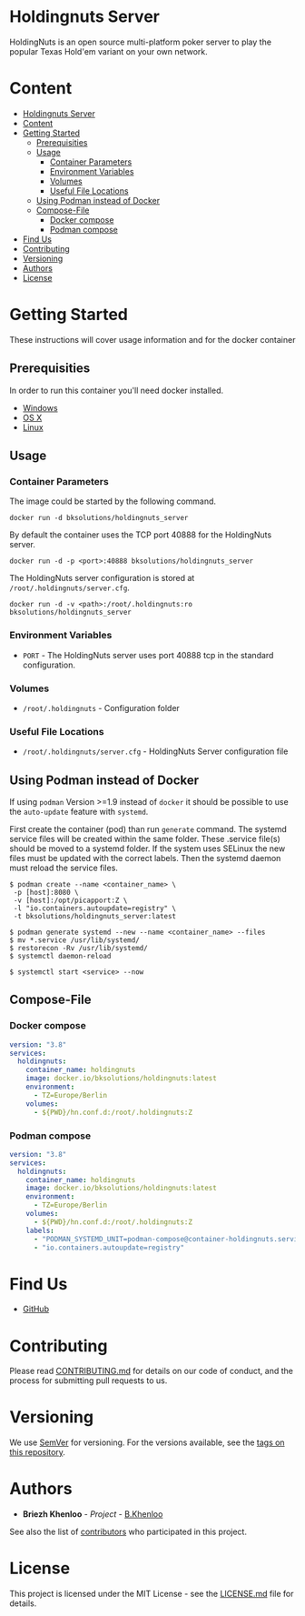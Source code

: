 # Holdingnuts Server <!-- onit in toc -->

HoldingNuts is an open source multi-platform poker server to play the popular Texas Hold'em variant on your own network.

# Content <!-- onit in toc -->

- [Holdingnuts Server ](#holdingnuts-server-)
- [Content ](#content-)
- [Getting Started](#getting-started)
  - [Prerequisities](#prerequisities)
  - [Usage](#usage)
    - [Container Parameters](#container-parameters)
    - [Environment Variables](#environment-variables)
    - [Volumes](#volumes)
    - [Useful File Locations](#useful-file-locations)
  - [Using Podman instead of Docker](#using-podman-instead-of-docker)
  - [Compose-File](#compose-file)
    - [Docker compose](#docker-compose)
    - [Podman compose](#podman-compose)
- [Find Us](#find-us)
- [Contributing](#contributing)
- [Versioning](#versioning)
- [Authors](#authors)
- [License](#license)


# Getting Started

These instructions will cover usage information and for the docker container 

## Prerequisities

In order to run this container you'll need docker installed.

* [Windows](https://docs.docker.com/windows/started)
* [OS X](https://docs.docker.com/mac/started/)
* [Linux](https://docs.docker.com/linux/started/)

## Usage

### Container Parameters

The image could be started by the following command.  

```shell
docker run -d bksolutions/holdingnuts_server
```

By default the container uses the TCP port 40888 for the HoldingNuts server. 

```shell
docker run -d -p <port>:40888 bksolutions/holdingnuts_server
```

The HoldingNuts server configuration is stored at `/root/.holdingnuts/server.cfg`.

```shell
docker run -d -v <path>:/root/.holdingnuts:ro bksolutions/holdingnuts_server
```

### Environment Variables

* `PORT` - The HoldingNuts server uses port 40888 tcp in the standard configuration.

### Volumes

* `/root/.holdingnuts` - Configuration folder

### Useful File Locations

* `/root/.holdingnuts/server.cfg` - HoldingNuts Server configuration file

## Using Podman instead of Docker

If using `podman` Version >=1.9 instead of `docker` it should be possible to use the `auto-update` feature with `systemd`.

First create the container (pod) than run `generate` command. The systemd service files will be created within the same folder.
These .service file(s) should be moved to a systemd folder. 
If the system uses SELinux the new files must be updated with the correct labels. 
Then the systemd daemon must reload the service files.

```shell
$ podman create --name <container_name> \
 -p [host]:8080 \
 -v [host]:/opt/picapport:Z \
 -l "io.containers.autoupdate=registry" \
 -t bksolutions/holdingnuts_server:latest

$ podman generate systemd --new --name <container_name> --files
$ mv *.service /usr/lib/systemd/
$ restorecon -Rv /usr/lib/systemd/
$ systemctl daemon-reload

$ systemctl start <service> --now
```

## Compose-File

### Docker compose

```yaml
version: "3.8"
services:
  holdingnuts:
    container_name: holdingnuts
    image: docker.io/bksolutions/holdingnuts:latest
    environment:
      - TZ=Europe/Berlin
    volumes:
      - ${PWD}/hn.conf.d:/root/.holdingnuts:Z
```

### Podman compose

```yaml
version: "3.8"
services:
  holdingnuts:
    container_name: holdingnuts
    image: docker.io/bksolutions/holdingnuts:latest
    environment:
      - TZ=Europe/Berlin
    volumes:
      - ${PWD}/hn.conf.d:/root/.holdingnuts:Z
    labels:
      - "PODMAN_SYSTEMD_UNIT=podman-compose@container-holdingnuts.service"
      - "io.containers.autoupdate=registry"
```

# Find Us

* [GitHub](https://github.com/kca-docker/holdingnuts_server)

# Contributing

Please read [CONTRIBUTING.md](CONTRIBUTING.md) for details on our code of conduct, and the process for submitting pull requests to us.

# Versioning

We use [SemVer](http://semver.org/) for versioning. For the versions available, see the 
[tags on this repository](https://github.com/kca-docker/holdingnuts_server/tags). 

# Authors

* **Briezh Khenloo** - *Project* - [B.Khenloo](https://github.com/KruseCarsten)

See also the list of [contributors](https://github.com/kca-docker/holdingnuts_server/contributors) who 
participated in this project.

# License

This project is licensed under the MIT License - see the [LICENSE.md](LICENSE.md) file for details.
